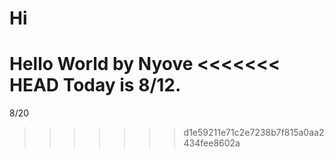 # Hi
Hello World
by Nyove
<<<<<<< HEAD
Today is 8/12.
=======
8/20
>>>>>>> d1e59211e71c2e7238b7f815a0aa2434fee8602a
